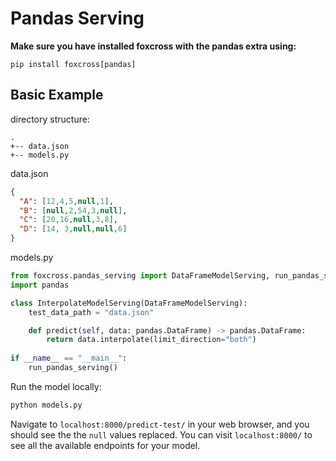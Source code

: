 # Pandas Serving
**Make sure you have installed foxcross with the pandas extra using:**

`pip install foxcross[pandas]`

## Basic Example
directory structure:
```
.
+-- data.json
+-- models.py
```
data.json
```json
{
  "A": [12,4,5,null,1],
  "B": [null,2,54,3,null],
  "C": [20,16,null,3,8],
  "D": [14, 3,null,null,6]
}
```
models.py
```python
from foxcross.pandas_serving import DataFrameModelServing, run_pandas_serving
import pandas

class InterpolateModelServing(DataFrameModelServing):
    test_data_path = "data.json"

    def predict(self, data: pandas.DataFrame) -> pandas.DataFrame:
        return data.interpolate(limit_direction="both")
        
if __name__ == "__main__":
    run_pandas_serving()
```

Run the model locally:
```bash
python models.py
```

Navigate to `localhost:8000/predict-test/` in your web browser, and you should see the
the `null` values replaced. You can visit `localhost:8000/` to see all the available
endpoints for your model.
